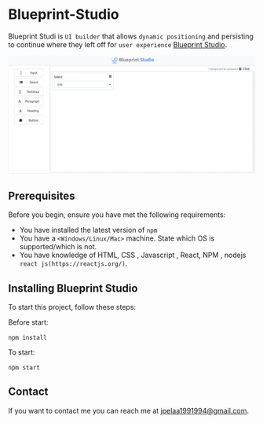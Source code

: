 # Blueprint-Studio


Blueprint Studi is `UI builder` that allows `dynamic positioning` and persisting to continue where they left off for `user experience` [Blueprint Studio](https://blueprint-studio.vercel.app/).

<img src="https://github.com/jpelaa/blueprint-studio/blob/master/src/assets/images/blueprint-studio.png" alt="product image"/>


## Prerequisites

Before you begin, ensure you have met the following requirements:

* You have installed the latest version of `npm`
* You have a `<Windows/Linux/Mac>` machine. State which OS is supported/which is not.
* You have knowledge of HTML, CSS , Javascript , React, NPM , nodejs  `react js(https://reactjs.org/)`.

## Installing Blueprint Studio

To start this project, follow these steps:

Before start:
```
npm install 
```

To start:
```
npm start
```


## Contact

If you want to contact me you can reach me at <jpelaa1991994@gmail.com>.
